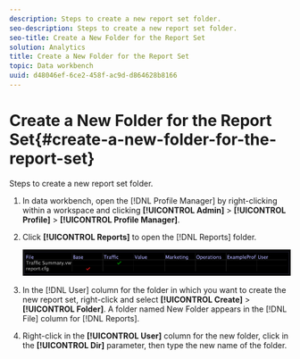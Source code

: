 ```yaml
---
description: Steps to create a new report set folder.
seo-description: Steps to create a new report set folder.
seo-title: Create a New Folder for the Report Set
solution: Analytics
title: Create a New Folder for the Report Set
topic: Data workbench
uuid: d48046ef-6ce2-458f-ac9d-d864628b8166
---
```


# Create a New Folder for the Report Set{#create-a-new-folder-for-the-report-set}

Steps to create a new report set folder.

1. In data workbench, open the [!DNL Profile Manager] by right-clicking within a workspace and clicking **[!UICONTROL Admin]** > **[!UICONTROL Profile]** > **[!UICONTROL Profile Manager]**.
1. Click **[!UICONTROL Reports]** to open the [!DNL Reports] folder.

   ![Step Info](assets/vis_Reports_Manager.png)

1. In the [!DNL User] column for the folder in which you want to create the new report set, right-click and select **[!UICONTROL Create]** > **[!UICONTROL Folder]**. A folder named New Folder appears in the [!DNL File] column for [!DNL Reports].
1. Right-click in the **[!UICONTROL User]** column for the new folder, click in the **[!UICONTROL Dir]** parameter, then type the new name of the folder.
